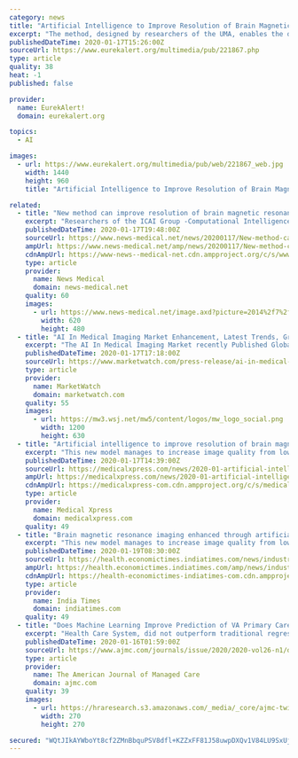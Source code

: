 ```yaml
---
category: news
title: "Artificial Intelligence to Improve Resolution of Brain Magnetic Resonance Imaging (1 of 2) (image)"
excerpt: "The method, designed by researchers of the UMA, enables the detection of pathologies with increased accuracy and definition, without additional tests."
publishedDateTime: 2020-01-17T15:26:00Z
sourceUrl: https://www.eurekalert.org/multimedia/pub/221867.php
type: article
quality: 38
heat: -1
published: false

provider:
  name: EurekAlert!
  domain: eurekalert.org

topics:
  - AI

images:
  - url: https://www.eurekalert.org/multimedia/pub/web/221867_web.jpg
    width: 1440
    height: 960
    title: "Artificial Intelligence to Improve Resolution of Brain Magnetic Resonance Imaging (1 of 2) (image)"

related:
  - title: "New method can improve resolution of brain magnetic resonance imaging using artificial intelligence"
    excerpt: "Researchers of the ICAI Group -Computational Intelligence and Image Analysis- of the University of Malaga (UMA) have designed an unprecedented method that is capable of improving brain images obtained through magnetic resonance imaging using artificial intelligence. This new model manages to increase image quality from low resolution to high ..."
    publishedDateTime: 2020-01-17T19:48:00Z
    sourceUrl: https://www.news-medical.net/news/20200117/New-method-can-improve-resolution-of-brain-magnetic-resonance-imaging-using-artificial-intelligence.aspx
    ampUrl: https://www.news-medical.net/amp/news/20200117/New-method-can-improve-resolution-of-brain-magnetic-resonance-imaging-using-artificial-intelligence.aspx
    cdnAmpUrl: https://www-news--medical-net.cdn.ampproject.org/c/s/www.news-medical.net/amp/news/20200117/New-method-can-improve-resolution-of-brain-magnetic-resonance-imaging-using-artificial-intelligence.aspx
    type: article
    provider:
      name: News Medical
      domain: news-medical.net
    quality: 60
    images:
      - url: https://www.news-medical.net/image.axd?picture=2014%2f7%2fMagnetic_Resonance_Imaging-620x480.jpg
        width: 620
        height: 480
  - title: "AI In Medical Imaging Market Enhancement, Latest Trends, Growth and Opportunity during 2019 to 2025"
    excerpt: "The AI In Medical Imaging Market recently Published Global Market research study with more than 100 industry informative desk and Figures spread through Pages and easy to understand detailed TOC on \"AI In Medical Imaging Market\"."
    publishedDateTime: 2020-01-17T17:18:00Z
    sourceUrl: https://www.marketwatch.com/press-release/ai-in-medical-imaging-market-enhancement-latest-trends-growth-and-opportunity-during-2019-to-2025-2020-01-17
    type: article
    provider:
      name: MarketWatch
      domain: marketwatch.com
    quality: 55
    images:
      - url: https://mw3.wsj.net/mw5/content/logos/mw_logo_social.png
        width: 1200
        height: 630
  - title: "Artificial intelligence to improve resolution of brain magnetic resonance imaging"
    excerpt: "This new model manages to increase image quality from low resolution to high resolution without distorting the patients' brain structures, using a deep learning artificial neural network –a model that is based on the functioning of the human brain–that \"learns\" this process. \"Deep learning is based on very large neural networks, and so is ..."
    publishedDateTime: 2020-01-17T14:39:00Z
    sourceUrl: https://medicalxpress.com/news/2020-01-artificial-intelligence-resolution-brain-magnetic.html
    ampUrl: https://medicalxpress.com/news/2020-01-artificial-intelligence-resolution-brain-magnetic.amp
    cdnAmpUrl: https://medicalxpress-com.cdn.ampproject.org/c/s/medicalxpress.com/news/2020-01-artificial-intelligence-resolution-brain-magnetic.amp
    type: article
    provider:
      name: Medical Xpress
      domain: medicalxpress.com
    quality: 49
  - title: "Brain magnetic resonance imaging enhanced through artificial intelligence: Study"
    excerpt: "This new model manages to increase image quality from low resolution to high resolution without distorting the patients' brain structures, using a deep learning artificial neural network-a model that is based on the functioning of the human brain- that \"learns\" this process. The study was published in the scientific journal Neurocomputing."
    publishedDateTime: 2020-01-19T08:30:00Z
    sourceUrl: https://health.economictimes.indiatimes.com/news/industry/brain-magnetic-resonance-imaging-enhanced-through-artificial-intelligence-study/73371825
    ampUrl: https://health.economictimes.indiatimes.com/amp/news/industry/brain-magnetic-resonance-imaging-enhanced-through-artificial-intelligence-study/73371825
    cdnAmpUrl: https://health-economictimes-indiatimes-com.cdn.ampproject.org/c/s/health.economictimes.indiatimes.com/amp/news/industry/brain-magnetic-resonance-imaging-enhanced-through-artificial-intelligence-study/73371825
    type: article
    provider:
      name: India Times
      domain: indiatimes.com
    quality: 49
  - title: "Does Machine Learning Improve Prediction of VA Primary Care Reliance?"
    excerpt: "Health Care System, did not outperform traditional regression models. Welcome the the new and improved AJMC.com, the premier managed market network. Tell us about yourself so that we can serve you better."
    publishedDateTime: 2020-01-16T01:59:00Z
    sourceUrl: https://www.ajmc.com/journals/issue/2020/2020-vol26-n1/does-machine-learning-improve-prediction-of-va-primary-care-reliance
    type: article
    provider:
      name: The American Journal of Managed Care
      domain: ajmc.com
    quality: 39
    images:
      - url: https://hraresearch.s3.amazonaws.com/_media/_core/ajmc-twitter-logo.jpg
        width: 270
        height: 270

secured: "WQtJIkAYWboYt8cf2ZMnBbquPSV8dfl+KZZxFF81J58uwpDXQv1V84LU9SxUjwy3IqHspYcAqAnSW+9hZ2emVZd9mABbJH7uTApgavSCQvkQXEpi8k5/w1AzhsIC88hIkjUi7wHGX0Myq/ACbwHWItrpKw9m57WO05ynCCxKuW+MiHtW9EMPf0eX356E3n6q8vK67x+ap/FahVzKEnZ5XnlO2wHsnNy5Txy1cd+EBK8p3pkmC33zfk3mEU5xI9iEsPg3E8FblxNcDM4xsNhNDMDMp5gVyqmDjqpqp0X6NU1vz3+fwOgyLqv4irfi2snLOUvRIosUoqot1o86tcLVAuf9JfyQxxWYAqDoos0Pg8hBgUAguDL3X3ZxlcemrDuagAjR8CFCRMFI2Xad4nQn3QolBZJtX9SNZVIqTRZ0SDjkCGUmLud2g2FY9jcH+WPZssZzbx0wbGCtQ1r7fpuqdA==;UTajwWIhuc9/8hxi1cbAEg=="
---
```


